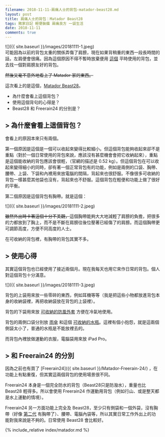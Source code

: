 ```yaml
---
filename: 2018-11-11-肩痛人士的背包-matador-beast28.md
layout: post
title: 肩痛人士的背包：Matador Beast28
tags: 敗家日記 輕便裝備 肩痛良方 一袋生活
date: 2018-11-11
comments: true
---
```


![]({{ site.baseurl }}/images/20181111-1.jpeg)  
可能因為以前的背包太重的關係弄傷了肩膀，現在如果背稍重的東西一段長時間的話，左肩便會很痛。因為這個原因不得不暫時放棄便用 [這個](https://herschel.com/shop/backpacks/retreat-backpack-mid-volume?v=10329-00001-OS) 平時使用的背包，並去找一個對肩膀友好的背包。

~~然後又毫不意外地看上了 Matador 家的東西。~~

這次看上的是這個，[Matador Beast28](https://matadorup.com/products/beast28-packable-technical-backpack?variant=34161105798)。

* 為什麼會看上這個背包？
* 使用這個背句的心得是？
* Beast28 和 Freerain24 的分別是？

## > 為什麼會看上這個背包？

會看上的原因本來只有兩個。

第一個原因是這個是一個可以收起來變得比較細小。但這個背包能夠收起來卻不是重點（對於一個日常使用的背包來說，應該沒有甚麼機會會把它收納起來），重點是這個能收納的背包應該會很輕，（官網的描述是 0.52 kg）。但這個背包在可以收起來變得細小的同時，卻有著一個正常背包有的功能，例如是兩側的口袋、胸帶、腰帶、上袋、下袋和內裡用來放電腦的間隔，背起來也很舒服。不像很多可收納的背包一樣甚麼其他袋也沒有，背起來也不舒服。這個背包在輕便和功能上做了很好的平衡。

第二個原因是這個背包有胸帶。就是這個：

![]({{ site.baseurl }}/images/20181111-2.jpeg)

~~雖然外出時卡著這個十分不美觀，~~這個胸帶能夠大大地減輕了肩膀的負擔，把很多的力都放到了胸上，而不是不斷在肩膀往後位壓著已經傷了的肩膀。而這個胸帶更可調節高度，方便不同高度的人士。

在可收納的背包裡，有胸帶的背包其實不多。

## > 使用心得

其實這個背包也已經使用了接近兩個月。現在我每天也用它來作日常的背包。個人對這個背包十分滿意。

![]({{ site.baseurl }}/images/20181111-3.jpeg)

背包的上袋用來放一些零碎的東西，例如耳機等等（我是把這些小物都放進背包本身的收納袋裡，再把收納袋放在背包的上袋裡）。

背包的下袋用來放 [可收納的防風外套](https://www.montbell.us/products/disp.php?p_id=2303123) 方便在冷氣地使用。

背包的兩側口袋分別放 [雨傘](https://www.umbrella-store.net/home/pentagon79/) 和這個 [可收納的水瓶](https://www.vapur.us/shop/anti-bottles/1l-wide-mouth-antibottle-element-water.html)。這裡有個小抱怨，就是這兩個側袋太小了，普通的水瓶是不能放裡去的。

而背包內裡放做運動的衣服，電腦袋用來放 iPad Pro。

## > 和 Freerain24 的分別

因為之前也有買了 [Freerain24]({{ site.baseurl }}/Matador-Freerain-24/) ，在功能上有點重復，但其實這兩個背包的使用場景很不同。

Freerain24 本身是一個完全防水的背包（Beast28只是防潑水），重量也比 Beast28 輕得多。所以會使用 Freerain24 作運動用背包（例如行山、或是整天都是水上運動的情境）。

Freerain24 另一方面功能上完全及 Beast28，至少只有側袋和一個外袋，沒有胸帶（好像 [第二代](https://matadorup.com/products/freerain24-2-0?variant=18267413184625) 有胸帶了）、腰帶、電腦內袋等，所以其實日常工作外出上的功能對我來說是不夠的。日常使用 Beast28 會比較好。

{% include_relative index/matador.md %}
